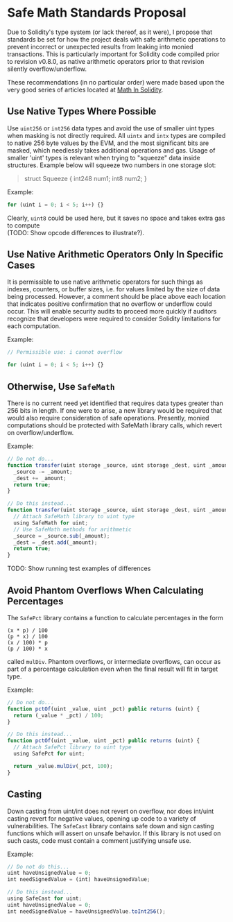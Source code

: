 # Safe Math Standards Proposal
Due to Solidity's type system (or lack thereof, as it were), I propose that standards be set for how the project deals with safe arithmetic operations to prevent incorrect or unexpected results from leaking into monied transactions. This is particularly important for Solidity code compiled prior to revision v0.8.0, as native arithmetic operators prior to that revision silently overflow/underflow. 

These recommendations (in no particular order) were made based upon the very good series of articles located at [Math In Solidity](https://medium.com/coinmonks/math-in-solidity-part-1-numbers-384c8377f26d).

## Use Native Types Where Possible
Use `uint256` or `int256` data types and avoid the use of smaller uint types when masking is not directly required. All `uintx` and `intx` types are compiled to native 256 byte values by the EVM, and the most significant bits are masked, which needlessly takes additional operations and gas.
Usage of smaller 'uint' types is relevant when trying to "squeeze" data inside structures. Example below will squeeze two numbers in one storage slot:
> struct Squeeze {
>    int248 num1;
>    int8   num2;
> }

Example:<br>
```js
for (uint i = 0; i < 5; i++) {}
```
Clearly, `uint8` could be used here, but it saves no space and takes extra gas to compute<br>
(TODO: Show opcode differences to illustrate?).

## Use Native Arithmetic Operators Only In Specific Cases
It is permissible to use native arithmetic operators for such things as indexes, counters, or buffer sizes, i.e. for values limited by the size of data being processed. However, a comment should be place above each location that indicates positive confirmation that no overflow or underflow could occur. This will enable security audits to proceed more quickly if auditors recognize that developers were required to consider Solidity limitations for each computation.

Example:<br>
```js
// Permissible use: i cannot overflow

for (uint i = 0; i < 5; i++) {}
```

## Otherwise, Use `SafeMath`
There is no current need yet identified that requires data types greater than 256 bits in length. If one were to arise, a new library would be required that would also require consideration of safe operations. Presently, monied computations should be protected with SafeMath library calls, which revert on overflow/underflow.

Example:<br>
```js
// Do not do...
function transfer(uint storage _source, uint storage _dest, uint _amount) public returns (bool) {
  _source -= _amount;
  _dest += _amount;
  return true;
}

// Do this instead...
function transfer(uint storage _source, uint storage _dest, uint _amount) public returns (bool) {
  // Attach SafeMath library to uint type
  using SafeMath for uint;
  // Use SafeMath methods for arithmetic
  _source = _source.sub(_amount);
  _dest = _dest.add(_amount);
  return true;
}
```
TODO: Show running test examples of differences

## Avoid Phantom Overflows When Calculating Percentages
The `SafePct` library contains a function to calculate percentages in the form 
```
(x * p) / 100
(p * x) / 100
(x / 100) * p
(p / 100) * x
```
called `mulDiv`. Phantom overflows, or intermediate overflows, can occur as part of a percentage calculation even when the final result will fit in target type.

Example:<br>
```js
// Do not do...
function pctOf(uint _value, uint _pct) public returns (uint) {
  return (_value * _pct) / 100;
}

// Do this instead...
function pctOf(uint _value, uint _pct) public returns (uint) {
  // Attach SafePct library to uint type
  using SafePct for uint;

  return _value.mulDiv(_pct, 100);
}
```

## Casting
Down casting from uint/int does not revert on overflow, nor does int/uint casting revert for negative values, opening up code to a variety of vulnerabilities. The `SafeCast` library contains safe down and sign casting functions which will assert on unsafe behavior. If this library is not used on  such casts, code must contain a comment justifying unsafe use.

Example:<br>
```js
// Do not do this...
uint haveUnsignedValue = 0;
int needSignedValue = (int) haveUnsignedValue;

// Do this instead...
using SafeCast for uint;
uint haveUnsignedValue = 0;
int needSignedValue = haveUnsignedValue.toInt256();
```